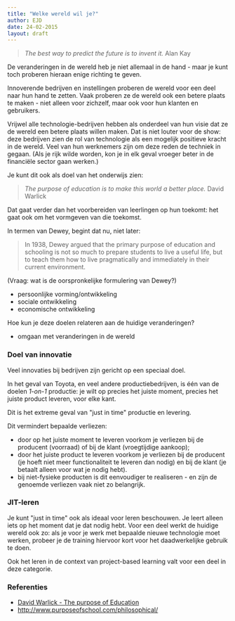```yaml
---
title: "Welke wereld wil je?"
author: EJD
date: 24-02-2015
layout: draft
---
```


> *The best way to predict the future is to invent it.* Alan Kay

De veranderingen in de wereld heb je niet allemaal in de hand - maar je kunt toch proberen hieraan enige richting te geven.

Innoverende bedrijven en instellingen proberen de wereld voor een deel naar hun hand te zetten. Vaak proberen ze de wereld ook een betere plaats te maken - niet alleen voor zichzelf, maar ook voor hun klanten en gebruikers.

Vrijwel alle technologie-bedrijven hebben als onderdeel van hun visie dat ze de wereld een betere plaats willen maken. Dat is niet louter voor de show: deze bedrijven zien de rol van technologie als een mogelijk positieve kracht in de wereld. Veel van hun werknemers zijn om deze reden de techniek in gegaan. (Als je rijk wilde worden, kon je in elk geval vroeger beter in de financiële sector gaan werken.)

Je kunt dit ook als doel van het onderwijs zien:

> *The purpose of education is to make this world a better place.* David Warlick

Dat gaat verder dan het voorbereiden van leerlingen op hun toekomt: het gaat ook om het vormgeven van die toekomst.

In termen van Dewey, begint dat nu, niet later:

> In 1938, Dewey argued that the primary purpose of education and schooling is not so much to prepare students to live a useful life, but to teach them how to live pragmatically and immediately in their current environment. 

(Vraag: wat is de oorspronkelijke formulering van Dewey?)

* persoonlijke vorming/ontwikkeling
* sociale ontwikkeling
* economische ontwikkeling

Hoe kun je deze doelen relateren aan de huidige veranderingen?

* omgaan met veranderingen in de wereld


### Doel van innovatie

Veel innovaties bij bedrijven zijn gericht op een speciaal doel.

In het geval van Toyota, en veel andere productiebedrijven, is één van de doelen *1-on-1* productie: je wilt op precies het juiste moment, precies het juiste product leveren, voor elke kant.

Dit is het extreme geval van "just in time" productie en levering.

Dit vermindert bepaalde verliezen:

* door op het juiste moment te leveren voorkom je verliezen bij de producent (voorraad) of bij de klant (vroegtijdige aankoop);
* door het juiste product te leveren voorkom je verliezen bij de producent (je hoeft niet meer functionaliteit te leveren dan nodig) en bij de klant (je betaalt alleen voor wat je nodig hebt).
* bij niet-fysieke producten is dit eenvoudiger te realiseren - en zijn de genoemde verliezen vaak niet zo belangrijk.

### JIT-leren

Je kunt "just in time" ook als ideaal voor leren beschouwen. Je leert alleen iets op het moment dat je dat nodig hebt. Voor een deel werkt de huidige wereld ook zo: als je voor je werk met bepaalde nieuwe technologie moet werken, probeer je de training hiervoor kort voor het daadwerkelijke gebruik te doen.

Ook het leren in de context van project-based learning valt voor een deel in deze categorie. 

### Referenties

* [David Warlick - The purpose of Education](http://2cents.onlearning.us/?p=1668)
* http://www.purposeofschool.com/philosophical/
